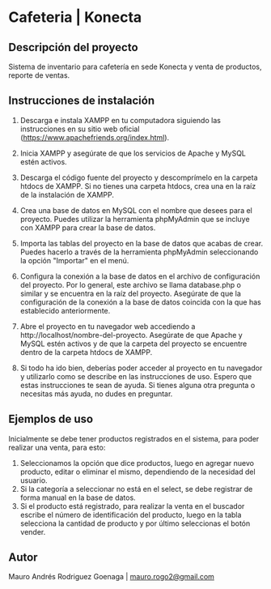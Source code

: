 # Cafeteria | Konecta

## Descripción del proyecto
Sistema de inventario para cafetería en sede Konecta y venta de productos, reporte de ventas.

## Instrucciones de instalación

1. Descarga e instala XAMPP en tu computadora siguiendo las instrucciones en su sitio web oficial (https://www.apachefriends.org/index.html).

2. Inicia XAMPP y asegúrate de que los servicios de Apache y MySQL estén activos.

3. Descarga el código fuente del proyecto y descomprímelo en la carpeta htdocs de XAMPP. Si no tienes una carpeta htdocs, crea una en la raíz de la instalación de XAMPP.

4. Crea una base de datos en MySQL con el nombre que desees para el proyecto. Puedes utilizar la herramienta phpMyAdmin que se incluye con XAMPP para crear la base de datos.

5. Importa las tablas del proyecto en la base de datos que acabas de crear. Puedes hacerlo a través de la herramienta phpMyAdmin seleccionando la opción "Importar" en el menú.

6. Configura la conexión a la base de datos en el archivo de configuración del proyecto. Por lo general, este archivo se llama database.php o similar y se encuentra en la raíz del proyecto. Asegúrate de que la configuración de la conexión a la base de datos coincida con la que has establecido anteriormente.

7. Abre el proyecto en tu navegador web accediendo a http://localhost/nombre-del-proyecto. Asegúrate de que Apache y MySQL estén activos y de que la carpeta del proyecto se encuentre dentro de la carpeta htdocs de XAMPP.

8. Si todo ha ido bien, deberías poder acceder al proyecto en tu navegador y utilizarlo como se describe en las instrucciones de uso. Espero que estas instrucciones te sean de ayuda. Si tienes alguna otra pregunta o necesitas más ayuda, no dudes en preguntar.

## Ejemplos de uso
Inicialmente se debe tener productos registrados en el sistema, para poder realizar una venta, para esto:
1. Seleccionamos la opción que dice productos, luego en agregar nuevo producto, editar o eliminar el mismo, dependiendo de la necesidad del usuario.
2. Si la categoría a seleccionar no está en el select, se debe registrar de forma manual en la base de datos.
3. Si el producto está registrado, para realizar la venta en el buscador escribe el número de identificación del producto, luego en la tabla selecciona la cantidad de producto y por último seleccionas el botón vender.

## Autor
Mauro Andrés Rodriguez Goenaga | mauro.rogo2@gmail.com
